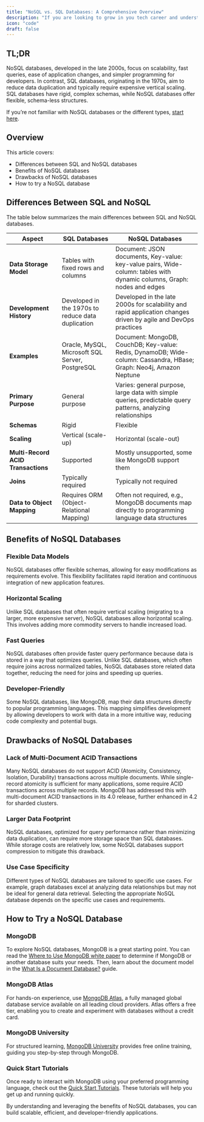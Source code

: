 ```yaml
---
title: "NoSQL vs. SQL Databases: A Comprehensive Overview"
description: "If you are looking to grow in you tech career and understand system design indepth, this guide is for you."
icon: "code"
draft: false
---
```


## TL;DR

NoSQL databases, developed in the late 2000s, focus on scalability, fast queries, ease of application changes, and simpler programming for developers. In contrast, SQL databases, originating in the 1970s, aim to reduce data duplication and typically require expensive vertical scaling. SQL databases have rigid, complex schemas, while NoSQL databases offer flexible, schema-less structures.

If you’re not familiar with NoSQL databases or the different types, [start here](#).

## Overview

This article covers:
- Differences between SQL and NoSQL databases
- Benefits of NoSQL databases
- Drawbacks of NoSQL databases
- How to try a NoSQL database

## Differences Between SQL and NoSQL

The table below summarizes the main differences between SQL and NoSQL databases.

| **Aspect**           | **SQL Databases**                                       | **NoSQL Databases**                                                   |
|----------------------|---------------------------------------------------------|----------------------------------------------------------------------|
| **Data Storage Model** | Tables with fixed rows and columns                      | Document: JSON documents, Key-value: key-value pairs, Wide-column: tables with dynamic columns, Graph: nodes and edges |
| **Development History** | Developed in the 1970s to reduce data duplication       | Developed in the late 2000s for scalability and rapid application changes driven by agile and DevOps practices |
| **Examples**         | Oracle, MySQL, Microsoft SQL Server, PostgreSQL         | Document: MongoDB, CouchDB; Key-value: Redis, DynamoDB; Wide-column: Cassandra, HBase; Graph: Neo4j, Amazon Neptune |
| **Primary Purpose**  | General purpose                                         | Varies: general purpose, large data with simple queries, predictable query patterns, analyzing relationships |
| **Schemas**          | Rigid                                                   | Flexible                                                            |
| **Scaling**          | Vertical (scale-up)                                     | Horizontal (scale-out)                                               |
| **Multi-Record ACID Transactions** | Supported                                               | Mostly unsupported, some like MongoDB support them                 |
| **Joins**            | Typically required                                      | Typically not required                                               |
| **Data to Object Mapping** | Requires ORM (Object-Relational Mapping)                   | Often not required, e.g., MongoDB documents map directly to programming language data structures |

## Benefits of NoSQL Databases

### Flexible Data Models

NoSQL databases offer flexible schemas, allowing for easy modifications as requirements evolve. This flexibility facilitates rapid iteration and continuous integration of new application features.

### Horizontal Scaling

Unlike SQL databases that often require vertical scaling (migrating to a larger, more expensive server), NoSQL databases allow horizontal scaling. This involves adding more commodity servers to handle increased load.

### Fast Queries

NoSQL databases often provide faster query performance because data is stored in a way that optimizes queries. Unlike SQL databases, which often require joins across normalized tables, NoSQL databases store related data together, reducing the need for joins and speeding up queries.

### Developer-Friendly

Some NoSQL databases, like MongoDB, map their data structures directly to popular programming languages. This mapping simplifies development by allowing developers to work with data in a more intuitive way, reducing code complexity and potential bugs.

## Drawbacks of NoSQL Databases

### Lack of Multi-Document ACID Transactions

Many NoSQL databases do not support ACID (Atomicity, Consistency, Isolation, Durability) transactions across multiple documents. While single-record atomicity is sufficient for many applications, some require ACID transactions across multiple records. MongoDB has addressed this with multi-document ACID transactions in its 4.0 release, further enhanced in 4.2 for sharded clusters.

### Larger Data Footprint

NoSQL databases, optimized for query performance rather than minimizing data duplication, can require more storage space than SQL databases. While storage costs are relatively low, some NoSQL databases support compression to mitigate this drawback.

### Use Case Specificity

Different types of NoSQL databases are tailored to specific use cases. For example, graph databases excel at analyzing data relationships but may not be ideal for general data retrieval. Selecting the appropriate NoSQL database depends on the specific use cases and requirements.

## How to Try a NoSQL Database

### MongoDB

To explore NoSQL databases, MongoDB is a great starting point. You can read the [Where to Use MongoDB white paper](https://www.mongodb.com/white-papers) to determine if MongoDB or another database suits your needs. Then, learn about the document model in the [What Is a Document Database?](https://www.mongodb.com/document-database) guide.

### MongoDB Atlas

For hands-on experience, use [MongoDB Atlas](https://www.mongodb.com/cloud/atlas), a fully managed global database service available on all leading cloud providers. Atlas offers a free tier, enabling you to create and experiment with databases without a credit card.

### MongoDB University

For structured learning, [MongoDB University](https://university.mongodb.com) provides free online training, guiding you step-by-step through MongoDB.

### Quick Start Tutorials

Once ready to interact with MongoDB using your preferred programming language, check out the [Quick Start Tutorials](https://www.mongodb.com/quick-start). These tutorials will help you get up and running quickly.

By understanding and leveraging the benefits of NoSQL databases, you can build scalable, efficient, and developer-friendly applications.
